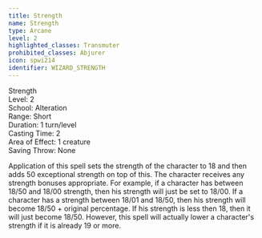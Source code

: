 ```yaml
---
title: Strength
name: Strength
type: Arcane
level: 2
highlighted_classes: Transmuter
prohibited_classes: Abjurer
icon: spwi214
identifier: WIZARD_STRENGTH
---
```

Strength  
Level: 2  
School: Alteration  
Range: Short  
Duration: 1 turn/level  
Casting Time: 2  
Area of Effect: 1 creature  
Saving Throw: None  
  
Application of this spell sets the strength of the character to 18 and then adds 50 exceptional strength on top of this. The character receives any strength bonuses appropriate. For example, if a character has between 18/50 and 18/00 strength, then his strength will just be set to 18/00. If a character has a strength between 18/01 and 18/50, then his strength will become 18/50 + original percentage. If his strength is less then 18, then it will just become 18/50. However, this spell will actually lower a character's strength if it is already 19 or more.  
